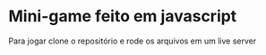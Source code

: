 # Mini-game feito em javascript #

Para jogar clone o repositório e rode os arquivos em um live server
